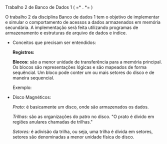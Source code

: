 Trabalho 2 de Banco de Dados 1 ( =* . *= )

O trabalho 2 da disciplina Banco de dados 1 tem o objetivo de implementar e simular o comportamento de acessos a dados armazenados em memória secundária.
A implementação será feita utilizando programas de armazenamento e estruturas de arquivo de dados e índice. 



* Conceitos que precisam ser entendidos:

    **Registros:** 
    
     **Blocos:** são a menor unidade de transferência para a memória principal. Os blocos são representações lógicas e são mapeados de forma sequêncial.
                 Um bloco pode conter um ou mais setores do disco e de maneira sequencial. 
                 
    Exemplo:

* Disco Magnéticos:

    *Prato:* é basicamente um disco, onde são armazenados os dados. 
    
    *Trilhas:* são as organizações do patro no disco. "O prato é divido em regiões anulares chamadas de trilhas."  
    
    *Setores:* é adivisão da trilha, ou seja, uma trilha é divida em setores, setores são denominadas a menor unidade física do disco.  
